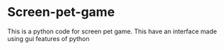 # Screen-pet-game
This is a python code for screen pet game. This have an interface made using gui features of python

